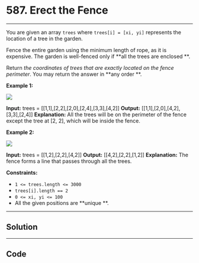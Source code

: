 # 587. Erect the Fence

---

You are given an array `trees` where `trees[i] = [xi, yi]` represents the location of a tree in the garden.

Fence the entire garden using the minimum length of rope, as it is expensive. The garden is well-fenced only if **all the trees are enclosed **.

Return _the coordinates of trees that are exactly located on the fence perimeter_. You may return the answer in **any order **.

 

**Example 1:**

![](https://assets.leetcode.com/uploads/2021/04/24/erect2-plane.jpg)


**Input:** trees = [[1,1],[2,2],[2,0],[2,4],[3,3],[4,2]]
**Output:** [[1,1],[2,0],[4,2],[3,3],[2,4]]
**Explanation:** All the trees will be on the perimeter of the fence except the tree at [2, 2], which will be inside the fence.


**Example 2:**

![](https://assets.leetcode.com/uploads/2021/04/24/erect1-plane.jpg)


**Input:** trees = [[1,2],[2,2],[4,2]]
**Output:** [[4,2],[2,2],[1,2]]
**Explanation:** The fence forms a line that passes through all the trees.


 

**Constraints:**

  * `1 <= trees.length <= 3000`
  * `trees[i].length == 2`
  * `0 <= xi, yi <= 100`
  * All the given positions are **unique **.

---

## Solution



---

## Code
```python


```